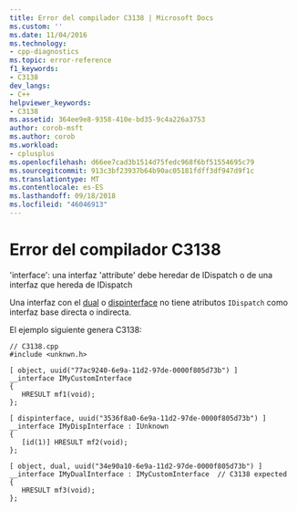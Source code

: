 ```yaml
---
title: Error del compilador C3138 | Microsoft Docs
ms.custom: ''
ms.date: 11/04/2016
ms.technology:
- cpp-diagnostics
ms.topic: error-reference
f1_keywords:
- C3138
dev_langs:
- C++
helpviewer_keywords:
- C3138
ms.assetid: 364ee9e8-9358-410e-bd35-9c4a226a3753
author: corob-msft
ms.author: corob
ms.workload:
- cplusplus
ms.openlocfilehash: d66ee7cad3b1514d75fedc968f6bf51554695c79
ms.sourcegitcommit: 913c3bf23937b64b90ac05181fdff3df947d9f1c
ms.translationtype: MT
ms.contentlocale: es-ES
ms.lasthandoff: 09/18/2018
ms.locfileid: "46046913"
---
```

# <a name="compiler-error-c3138"></a>Error del compilador C3138

'interface': una interfaz 'attribute' debe heredar de IDispatch o de una interfaz que hereda de IDispatch

Una interfaz con el [dual](../../windows/dual.md) o [dispinterface](../../windows/dispinterface.md) no tiene atributos `IDispatch` como interfaz base directa o indirecta.

El ejemplo siguiente genera C3138:

```
// C3138.cpp
#include <unknwn.h>

[ object, uuid("77ac9240-6e9a-11d2-97de-0000f805d73b") ]
__interface IMyCustomInterface
{
   HRESULT mf1(void);
};

[ dispinterface, uuid("3536f8a0-6e9a-11d2-97de-0000f805d73b") ]
__interface IMyDispInterface : IUnknown
{
   [id(1)] HRESULT mf2(void);
};

[ object, dual, uuid("34e90a10-6e9a-11d2-97de-0000f805d73b") ]
__interface IMyDualInterface : IMyCustomInterface  // C3138 expected
{
   HRESULT mf3(void);
};
```